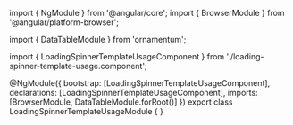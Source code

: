 import { NgModule } from '@angular/core';
import { BrowserModule } from '@angular/platform-browser';
  
import { DataTableModule } from 'ornamentum';
  
import { LoadingSpinnerTemplateUsageComponent } from './loading-spinner-template-usage.component';

@NgModule({
 bootstrap: [LoadingSpinnerTemplateUsageComponent],
 declarations: [LoadingSpinnerTemplateUsageComponent],
 imports: [BrowserModule, DataTableModule.forRoot()]
})
export class LoadingSpinnerTemplateUsageModule {
}
